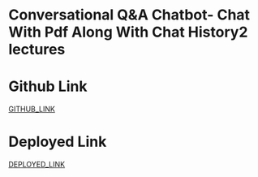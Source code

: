 # Conversational Q&A Chatbot- Chat With Pdf Along With Chat History2 lectures

# Github Link

[GITHUB_LINK](https://github.com/rupali-12/EX_29_RAG_PDF_chatBot)

# Deployed Link

[DEPLOYED_LINK](https://ex29ragpdfchatbot-n37wewkhdjodluxcc3g2yg.streamlit.app/)
